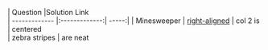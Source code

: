 | Question     |Solution Link         
| ------------- |:-------------:| -----:|
| Minesweeper     | [right-aligned](https://d3dyfaf3iutrxo.cloudfront.net/video/course/video_session/lecture-uv5piugfnz3e-0af692a3a01140bb8a86347cd9c12f74.mp4) 
| col 2 is      | centered    
| zebra stripes | are neat    
